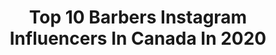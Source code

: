 ---
title: Top 10 Barbers Instagram Influencers In Canada In 2020
description: Identify the most popular Instagram accounts on inBeat.
platform: Instagram
profiles:
  - username: "jon_roth_"
    fullname: >-
      Jon Roth
    location: "Canada"
    followers: 3366
    engagement: 2107
    commentsToLikes: 0.151001
    avatar: "https://scontent-ams4-1.cdninstagram.com/v/t51.2885-19/s320x320/27573410_328407280896786_3527617181787357184_n.jpg?_nc_ht=scontent-ams4-1.cdninstagram.com&_nc_ohc=x6l2OYhwAugAX-ydXd5&oh=f7557a5475e17c9b808cf68c9a8aa5d5&oe=5EB8A02B"
    verified: false
    hashtags: "#wishicouldgo, #downsyndromeawarenessmonth, #kaiocean, #homieswithextrachromies"
  - username: "imvelvetbones"
    fullname: >-
      ♥ Velvet Bones ♥
    location: "Canada"
    followers: 13948
    engagement: 749
    commentsToLikes: 0.050670
    avatar: "https://scontent-ams4-1.cdninstagram.com/v/t51.2885-19/s320x320/92028386_389973401885768_5224446116329684992_n.jpg?_nc_ht=scontent-ams4-1.cdninstagram.com&_nc_ohc=P4xgxTGYbn8AX_dljbY&oh=6b6d91ed091d47beb1297e7398bda5bf&oe=5EBA6A0A"
    verified: false
    hashtags: "#rip"
  - username: "shawn_barbz"
    fullname: >-
      🏆ShawnBarbz🏆10xAward Winning ✪
    location: "Canada"
    followers: 26999
    engagement: 89
    commentsToLikes: 0.144036
    avatar: "https://scontent-ams4-1.cdninstagram.com/v/t51.2885-19/s320x320/11373909_1663888087192531_921169326_a.jpg?_nc_ht=scontent-ams4-1.cdninstagram.com&_nc_ohc=1VI8AXS7AY4AX8NYJ7b&oh=7dbb0cdeb3c854c6b18322dd6bdc3b0d&oe=5EBDC01F"
    verified: false
    hashtags: "#nastybarbers, #wahl, #hairstyling, #figureitout"
  - username: "marcoprinceton"
    fullname: >-
      P r i n c e t o n 👑
    location: "Canada"
    followers: 6648
    engagement: 978
    commentsToLikes: 0.064112
    avatar: "https://scontent-lhr8-1.cdninstagram.com/v/t51.2885-19/s320x320/74905869_972225663158652_3988524128209469440_n.jpg?_nc_ht=scontent-lhr8-1.cdninstagram.com&_nc_ohc=d4dfaipG-4cAX_jQwXE&oh=f7217bd9fbbbf5b33d1467ce9a38507e&oe=5EBAA27E"
    verified: false
    hashtags: "#importfest"
  - username: "farzadthehappybarber"
    fullname: >-
      Farzad Salehi
    location: "Canada"
    followers: 79636
    engagement: 159
    commentsToLikes: 0.034492
    avatar: "https://scontent-lhr8-1.cdninstagram.com/v/t51.2885-19/s320x320/18252430_219909461831435_8036641765169561600_a.jpg?_nc_ht=scontent-lhr8-1.cdninstagram.com&_nc_ohc=NFb2d7EkaboAX8UgdmR&oh=98d2924b5baf260fd6890f3012e9862a&oe=5EBC6685"
    verified: false
    hashtags: "#keepyourselfbusy, #barbertips, #bikeinacar, #barbering"
  - username: "theniteowlbarbershop"
    fullname: >-
      ○ THE NITE OWL BARBER SHOP ○
    location: "Canada"
    followers: 21247
    engagement: 148
    commentsToLikes: 0.018761
    avatar: "https://scontent-ams4-1.cdninstagram.com/v/t51.2885-19/s320x320/17663522_1308222862605239_1086819814732726272_a.jpg?_nc_ht=scontent-ams4-1.cdninstagram.com&_nc_ohc=WRt3SUsBxDgAX-voyI8&oh=499f2001e6ee1a4a95ba02ada2dccca8&oe=5EAEAC62"
    verified: false
    hashtags: "#womenintrades, #covid, #35mm, #blackandwhitephotography"
  - username: "sinaamiriart"
    fullname: >-
      sina amiri
    location: "Canada"
    followers: 28213
    engagement: 824
    commentsToLikes: 0.041437
    avatar: "https://scontent-ams4-1.cdninstagram.com/v/t51.2885-19/s320x320/84158269_1429982093852619_4977543208285241344_n.jpg?_nc_ht=scontent-ams4-1.cdninstagram.com&_nc_ohc=8F7SDQvtfdQAX9bE8Qd&oh=074919725ce93c42876adb01b2b686a6&oe=5EA5C707"
    verified: false
    hashtags: "#mensfashion, #skin, #fashion, #sinaamiri"
  - username: "marius.lucka"
    fullname: >-
      Marius Lucka
    location: "Canada"
    followers: 25668
    engagement: 1215
    commentsToLikes: 0.007886
    avatar: "https://scontent-ams4-1.cdninstagram.com/v/t51.2885-19/s320x320/59008976_328172244535158_6636920895589842944_n.jpg?_nc_ht=scontent-ams4-1.cdninstagram.com&_nc_ohc=EI1Fgld25EgAX_JoiVn&oh=3db57a932ed3eb14d561dae24507209e&oe=5EBAC3EF"
    verified: false
    hashtags: "#vilnius, #dienorastis, #nepal, #canadianrockies"
  - username: "oliverkult"
    fullname: >-
      Oliver Kult
    location: "Canada"
    followers: 78589
    engagement: 148
    commentsToLikes: 0.050132
    avatar: "https://scontent-lhr8-1.cdninstagram.com/v/t51.2885-19/s320x320/59660621_862745807413384_4133197236832043008_n.jpg?_nc_ht=scontent-lhr8-1.cdninstagram.com&_nc_ohc=8oyIBuCfY0EAX_5ZwAW&oh=1792cc159d6e6e50ea8f0eeb7692e3ad&oe=5EBB20BD"
    verified: true
    hashtags: "#barberologytourto, #leskult, #birthdayboy, #babylisspro"
  - username: "joshtylermma"
    fullname: >-
      Josh Tyler
    location: "Canada"
    followers: 24929
    engagement: 256
    commentsToLikes: 0.021942
    avatar: "https://scontent-ams4-1.cdninstagram.com/v/t51.2885-19/s320x320/52717196_337623076860365_1689953361916329984_n.jpg?_nc_ht=scontent-ams4-1.cdninstagram.com&_nc_ohc=yX7gQiR6F9sAX-DVifD&oh=9c67fc1c985a4d36dcb6e2f687c6d78e&oe=5EB88B53"
    verified: false
    hashtags: "#iceclimbing, #poetry, #bushcraft, #perspective"
---